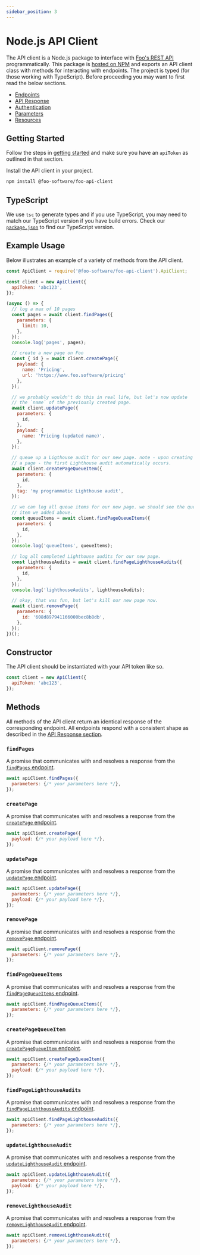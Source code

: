 ```yaml
---
sidebar_position: 3
---
```


# Node.js API Client

The API client is a Node.js package to interface with [Foo's REST API](./api/endpoints) programmatically. This package is [hosted on NPM](https://www.npmjs.com/package/@foo-software/foo-api-client) and exports an API client class with methods for interacting with endpoints. The project is typed (for those working with TypeScript). Before proceeding you may want to first read the below sections.

- [Endpoints](./api/endpoints)
- [API Response](./api/api-response)
- [Authentication](./api/authentication)
- [Parameters](./api/parameters)
- [Resources](./api/resources)

## Getting Started

Follow the steps in [getting started](./getting-started) and make sure you have an `apiToken` as outlined in that section.

Install the API client in your project.

```bash
npm install @foo-software/foo-api-client
```

## TypeScript

We use `tsc` to generate types and if you use TypeScript, you may need to match our TypeScript version if you have build errors. Check our [`package.json`](https://github.com/foo-software/foo-api/blob/master/packages/foo-api-client/package.json) to find our TypeScript version.

## Example Usage

Below illustrates an example of a variety of methods from the API client.

```javascript
const ApiClient = require('@foo-software/foo-api-client').ApiClient;

const client = new ApiClient({
  apiToken: 'abc123',
});

(async () => {
  // log a max of 10 pages
  const pages = await client.findPages({
    parameters: {
      limit: 10,
    },
  });
  console.log('pages', pages);

  // create a new page on Foo
  const { id } = await client.createPage({
    payload: {
      name: 'Pricing',
      url: 'https://www.foo.software/pricing'
    },
  });

  // we probably wouldn't do this in real life, but let's now update
  // the `name` of the previously created page.
  await client.updatePage({
    parameters: {
      id,
    },
    payload: {
      name: 'Pricing (updated name)',
    },
  });

  // queue up a Ligthouse audit for our new page. note - upon creating
  // a page - the first Lighthouse audit automatically occurs.
  await client.createPageQueueItem({
    parameters: {
      id,
    },
    tag: 'my programmatic Lighthouse audit',
  });

  // we can log all queue items for our new page. we should see the queue
  // item we added above.
  const queueItems = await client.findPageQueueItems({
    parameters: {
      id,
    },
  });
  console.log('queueItems', queueItems);

  // log all completed Lighthouse audits for our new page.
  const lighthouseAudits = await client.findPageLighthouseAudits({
    parameters: {
      id,
    },
  });
  console.log('lighthouseAudits', lighthouseAudits);

  // okay, that was fun, but let's kill our new page now.
  await client.removePage({
    parameters: {
      id: '608d897941166000bec8b8db',
    },
  });
})();
```

## Constructor

The API client should be instantiated with your API token like so.

```javascript
const client = new ApiClient({
  apiToken: 'abc123',
});
```

## Methods

All methods of the API client return an identical response of the corresponding endpoint. All endpoints respond with a consistent shape as described in the [API Response section](./api/api-response).

### `findPages`

A promise that communicates with and resolves a response from the [`findPages` endpoint](./api/endpoints#findpages).

```javascript
await apiClient.findPages({
  parameters: {/* your parameters here */},
});
```

### `createPage`

A promise that communicates with and resolves a response from the [`createPage` endpoint](./api/endpoints#createpage).

```javascript
await apiClient.createPage({
  payload: {/* your payload here */},
});
```

### `updatePage`

A promise that communicates with and resolves a response from the [`updatePage` endpoint](./api/endpoints#updatepage).

```javascript
await apiClient.updatePage({
  parameters: {/* your parameters here */},
  payload: {/* your payload here */},
});
```

### `removePage`

A promise that communicates with and resolves a response from the [`removePage` endpoint](./api/endpoints#removepage).

```javascript
await apiClient.removePage({
  parameters: {/* your parameters here */},
});
```

### `findPageQueueItems`

A promise that communicates with and resolves a response from the [`findPageQueueItems` endpoint](./api/endpoints#findpagequeueitems).

```javascript
await apiClient.findPageQueueItems({
  parameters: {/* your parameters here */},
});
```

### `createPageQueueItem`

A promise that communicates with and resolves a response from the [`createPageQueueItem` endpoint](./api/endpoints#createpagequeueitem).

```javascript
await apiClient.createPageQueueItem({
  parameters: {/* your parameters here */},
  payload: {/* your payload here */},
});
```

### `findPageLighthouseAudits`

A promise that communicates with and resolves a response from the [`findPageLighthouseAudits` endpoint](./api/endpoints#findpagelighthouseaudits).

```javascript
await apiClient.findPageLighthouseAudits({
  parameters: {/* your parameters here */},
});
```

### `updateLighthouseAudit`

A promise that communicates with and resolves a response from the [`updateLighthouseAudit` endpoint](./api/endpoints#updatelighthouseaudit).

```javascript
await apiClient.updateLighthouseAudit({
  parameters: {/* your parameters here */},
  payload: {/* your payload here */},
});
```

### `removeLighthouseAudit`

A promise that communicates with and resolves a response from the [`removeLighthouseAudit` endpoint](./api/endpoints#removelighthouseaudit).

```javascript
await apiClient.removeLighthouseAudit({
  parameters: {/* your parameters here */},
});
```

